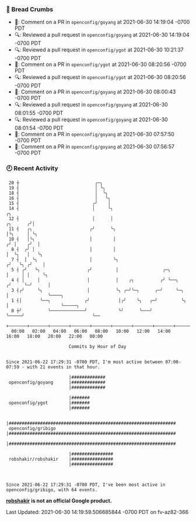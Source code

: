 ### 🍞 Bread Crumbs

 * 💬: Comment on a PR in  `openconfig/goyang` at 2021-06-30 14:19:04 -0700 PDT
 * 🔍: Reviewed a pull request in  `openconfig/goyang` at 2021-06-30 14:19:04 -0700 PDT
 * 🔍: Reviewed a pull request in  `openconfig/ygot` at 2021-06-30 10:21:37 -0700 PDT
 * 💬: Comment on a PR in  `openconfig/ygot` at 2021-06-30 08:20:56 -0700 PDT
 * 🔍: Reviewed a pull request in  `openconfig/ygot` at 2021-06-30 08:20:56 -0700 PDT
 * 💬: Comment on a PR in  `openconfig/goyang` at 2021-06-30 08:00:43 -0700 PDT
 * 🔍: Reviewed a pull request in  `openconfig/goyang` at 2021-06-30 08:01:55 -0700 PDT
 * 🔍: Reviewed a pull request in  `openconfig/goyang` at 2021-06-30 08:01:54 -0700 PDT
 * 💬: Comment on a PR in  `openconfig/goyang` at 2021-06-30 07:57:50 -0700 PDT
 * 💬: Comment on a PR in  `openconfig/goyang` at 2021-06-30 07:56:57 -0700 PDT

### 🕘 Recent Activity
```
 20 ┼                             ╭─╮
 19 ┤                             │ ╰╮
 18 ┤                             │  ╰╮
 16 ┤                             │   ╰╮
 15 ┤                            ╭╯    │
 14 ┤                            │     ╰╮                                             ╭╮
 12 ┤                            │      │                                    ╭╮      ╭╯│
 11 ┤   ╭╮                      ╭╯      ╰╮                                   │╰╮     │ ╰╮
 10 ┤   │╰╮                     │        │                                  ╭╯ │    ╭╯  │
  8 ┤  ╭╯ │                     │        │                                  │  ╰╮   │   ╰╮
  7 ┤  │  ╰╮                    │        ╰╮                                ╭╯   ╰╮ ╭╯    │
  5 ┤ ╭╯   ╰╮                  ╭╯         │                 ╭─╮            │     │ │     ╰╮
  4 ┤ │     │                  │          │    ╭╮          ╭╯ ╰──╮        ╭╯     ╰─╯      │
  3 ┤╭╯     ╰╮                 │          ╰╮ ╭─╯╰─╮      ╭─╯     ╰─╮      │               ╰────╮
  1 ┤│       ╰──╮             ╭╯           │╭╯    ╰╮   ╭─╯         ╰╮     │                    ╰─────╮
  0 ┼╯          ╰─────────────╯            ╰╯      ╰───╯            ╰─────╯                          ╰──
    +───────+───────+───────+───────+───────+───────+───────+───────+───────+───────+───────+───────+────
  00:00   02:00   04:00   06:00   08:00   10:00   12:00   14:00   16:00   18:00   20:00   22:00   00:00   

						Commits by Hour of Day


Since 2021-06-22 17:29:31 -0700 PDT, I'm most active between 07:00-07:59 - with 21 events in that hour.

```



```
                        |#############
 openconfig/goyang      |#############
                        |#############

                        |#######
 openconfig/ygot        |#######
                        |#######

                        |################################################################
 openconfig/gribigo     |################################################################
                        |################################################################

                        |################
 robshakir/robshakir    |################
                        |################



Since 2021-06-22 17:29:31 -0700 PDT, I've been most active in openconfig/gribigo, with 64 events.

```
**[robshakir](mailto:robjs@google.com) is not an official Google product.**


Last Updated: 2021-06-30 14:19:59.506685844 -0700 PDT on fv-az82-366
